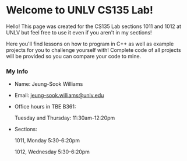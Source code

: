 # Welcome to UNLV CS135 Lab!

Hello! This page was created for the CS135 Lab sections 1011 and 1012 at UNLV but feel free to use it even if you aren't in my sections!

Here you'll find lessons on how to program in C++ as well as example projects for you to challenge yourself with! Complete code of all projects will be provided so you can compare your code to mine.

### My Info

- Name: Jeung-Sook Williams
- Email: jeung-sook.williams@unlv.edu
- Office hours in TBE B361:

    Tuesday and Thursday: 11:30am-12:20pm

- Sections:

    1011, Monday 5:30-6:20pm

    1012, Wednesday 5:30-6:20pm
